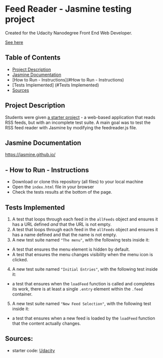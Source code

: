 # Feed Reader - Jasmine testing project

Created for the Udacity Nanodegree Front End Web Developer.

[See here](https://nahlahejazi.github.io/feedreader/)

## Table of Contents

* [Project Description](#project-description)
* [Jasmine Documentation](#jasmine-documentation)
* [How to Run - Instructions](#How to Run - Instructions)
* [Tests Implemented] (#Tests Implemented)
* [Sources](#sources)

## Project Description

Students were given [a starter project](https://github.com/udacity/frontend-nanodegree-feedreader) - a web-based application that reads RSS feeds, but with an incomplete test suite. 
A main goal was to test the RSS feed reader with Jasmine by modifying the feedreader.js file.

## Jasmine Documentation
https://jasmine.github.io/

## - How to Run - Instructions
- Download or clone this repository (all files) to your local machine 
- Open the `index.html` file in your browser 
- Check the tests results at the bottom of the page.

## Tests Implemented
1. A test that loops through each feed in the `allFeeds` object and ensures it has a URL defined _and_ that the URL is not empty.
2. A test that loops through each feed in the `allFeeds` object and ensures it has a name defined and that the name is not empty.
3. A new test suite named `"The menu"`, with the following tests inside it:
  - A test that ensures the menu element is hidden by default.
  - A test that ensures the menu changes visibility when the menu icon is clicked. 
4. A new test suite named `"Initial Entries"`, with the following test inside it:
  - a test that ensures when the `loadFeed` function is called and completes its work, there is at least a single `.entry` element within the `.feed` container.
5. A new test suite named `"New Feed Selection"`, with the following test inside it:
  - a test that ensures when a new feed is loaded by the `loadFeed` function that the content actually changes.

## Sources:
- starter code: [Udacity](https://github.com/udacity/frontend-nanodegree-feedreader)
